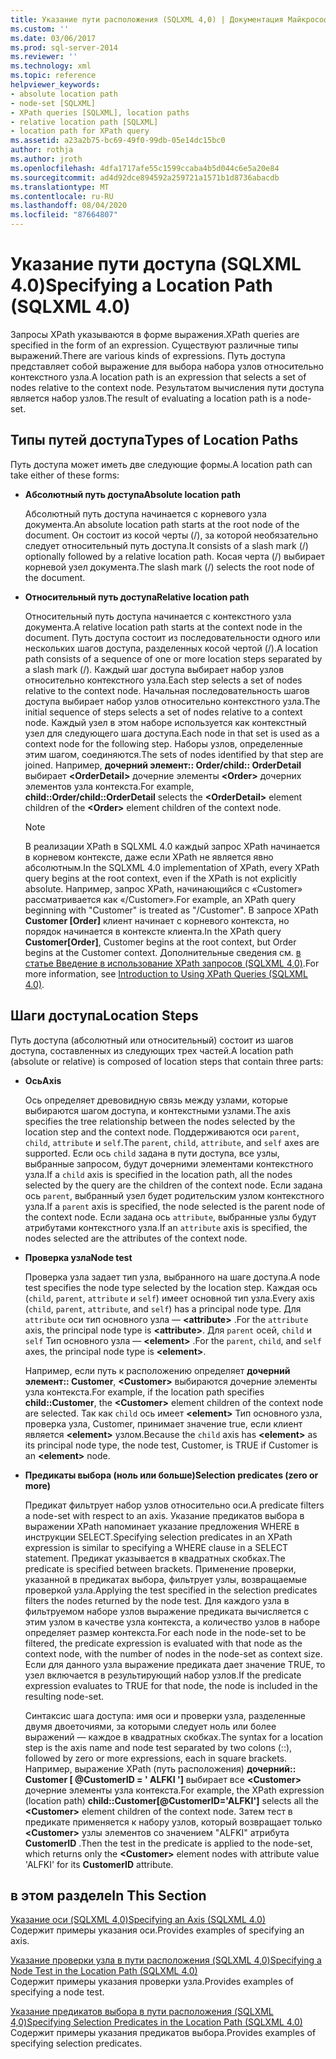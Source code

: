 ```yaml
---
title: Указание пути расположения (SQLXML 4,0) | Документация Майкрософт
ms.custom: ''
ms.date: 03/06/2017
ms.prod: sql-server-2014
ms.reviewer: ''
ms.technology: xml
ms.topic: reference
helpviewer_keywords:
- absolute location path
- node-set [SQLXML]
- XPath queries [SQLXML], location paths
- relative location path [SQLXML]
- location path for XPath query
ms.assetid: a23a2b75-bc69-49f0-99db-05e14dc15bc0
author: rothja
ms.author: jroth
ms.openlocfilehash: 4dfa1717afe55c1599ccaba4b5d044c6e5a20e84
ms.sourcegitcommit: ad4d92dce894592a259721a1571b1d8736abacdb
ms.translationtype: MT
ms.contentlocale: ru-RU
ms.lasthandoff: 08/04/2020
ms.locfileid: "87664807"
---
```

# <a name="specifying-a-location-path-sqlxml-40"></a><span data-ttu-id="9776b-102">Указание пути доступа (SQLXML 4.0)</span><span class="sxs-lookup"><span data-stu-id="9776b-102">Specifying a Location Path (SQLXML 4.0)</span></span>
  <span data-ttu-id="9776b-103">Запросы XPath указываются в форме выражения.</span><span class="sxs-lookup"><span data-stu-id="9776b-103">XPath queries are specified in the form of an expression.</span></span> <span data-ttu-id="9776b-104">Существуют различные типы выражений.</span><span class="sxs-lookup"><span data-stu-id="9776b-104">There are various kinds of expressions.</span></span> <span data-ttu-id="9776b-105">Путь доступа представляет собой выражение для выбора набора узлов относительно контекстного узла.</span><span class="sxs-lookup"><span data-stu-id="9776b-105">A location path is an expression that selects a set of nodes relative to the context node.</span></span> <span data-ttu-id="9776b-106">Результатом вычисления пути доступа является набор узлов.</span><span class="sxs-lookup"><span data-stu-id="9776b-106">The result of evaluating a location path is a node-set.</span></span>  
  
## <a name="types-of-location-paths"></a><span data-ttu-id="9776b-107">Типы путей доступа</span><span class="sxs-lookup"><span data-stu-id="9776b-107">Types of Location Paths</span></span>  
 <span data-ttu-id="9776b-108">Путь доступа может иметь две следующие формы.</span><span class="sxs-lookup"><span data-stu-id="9776b-108">A location path can take either of these forms:</span></span>  
  
-   <span data-ttu-id="9776b-109">**Абсолютный путь доступа**</span><span class="sxs-lookup"><span data-stu-id="9776b-109">**Absolute location path**</span></span>  
  
     <span data-ttu-id="9776b-110">Абсолютный путь доступа начинается с корневого узла документа.</span><span class="sxs-lookup"><span data-stu-id="9776b-110">An absolute location path starts at the root node of the document.</span></span> <span data-ttu-id="9776b-111">Он состоит из косой черты (/), за которой необязательно следует относительный путь доступа.</span><span class="sxs-lookup"><span data-stu-id="9776b-111">It consists of a slash mark (/) optionally followed by a relative location path.</span></span> <span data-ttu-id="9776b-112">Косая черта (/) выбирает корневой узел документа.</span><span class="sxs-lookup"><span data-stu-id="9776b-112">The slash mark (/) selects the root node of the document.</span></span>  
  
-   <span data-ttu-id="9776b-113">**Относительный путь доступа**</span><span class="sxs-lookup"><span data-stu-id="9776b-113">**Relative location path**</span></span>  
  
     <span data-ttu-id="9776b-114">Относительный путь доступа начинается с контекстного узла документа.</span><span class="sxs-lookup"><span data-stu-id="9776b-114">A relative location path starts at the context node in the document.</span></span> <span data-ttu-id="9776b-115">Путь доступа состоит из последовательности одного или нескольких шагов доступа, разделенных косой чертой (/).</span><span class="sxs-lookup"><span data-stu-id="9776b-115">A location path consists of a sequence of one or more location steps separated by a slash mark (/).</span></span> <span data-ttu-id="9776b-116">Каждый шаг доступа выбирает набор узлов относительно контекстного узла.</span><span class="sxs-lookup"><span data-stu-id="9776b-116">Each step selects a set of nodes relative to the context node.</span></span> <span data-ttu-id="9776b-117">Начальная последовательность шагов доступа выбирает набор узлов относительно контекстного узла.</span><span class="sxs-lookup"><span data-stu-id="9776b-117">The initial sequence of steps selects a set of nodes relative to a context node.</span></span> <span data-ttu-id="9776b-118">Каждый узел в этом наборе используется как контекстный узел для следующего шага доступа.</span><span class="sxs-lookup"><span data-stu-id="9776b-118">Each node in that set is used as a context node for the following step.</span></span> <span data-ttu-id="9776b-119">Наборы узлов, определенные этим шагом, соединяются.</span><span class="sxs-lookup"><span data-stu-id="9776b-119">The sets of nodes identified by that step are joined.</span></span> <span data-ttu-id="9776b-120">Например, **дочерний элемент:: Order/child:: OrderDetail** выбирает **\<OrderDetail>** дочерние элементы **\<Order>** дочерних элементов узла контекста.</span><span class="sxs-lookup"><span data-stu-id="9776b-120">For example, **child::Order/child::OrderDetail** selects the **\<OrderDetail>** element children of the **\<Order>** element children of the context node.</span></span>  
  
    > [!NOTE]  
    >  <span data-ttu-id="9776b-121">В реализации XPath в SQLXML 4.0 каждый запрос XPath начинается в корневом контексте, даже если XPath не является явно абсолютным.</span><span class="sxs-lookup"><span data-stu-id="9776b-121">In the SQLXML 4.0 implementation of XPath, every XPath query begins at the root context, even if the XPath is not explicitly absolute.</span></span> <span data-ttu-id="9776b-122">Например, запрос XPath, начинающийся с «Customer» рассматривается как «/Customer».</span><span class="sxs-lookup"><span data-stu-id="9776b-122">For example, an XPath query beginning with "Customer" is treated as "/Customer".</span></span> <span data-ttu-id="9776b-123">В запросе XPath **Customer [Order]** клиент начинает с корневого контекста, но порядок начинается в контексте клиента.</span><span class="sxs-lookup"><span data-stu-id="9776b-123">In the XPath query **Customer[Order]**, Customer begins at the root context, but Order begins at the Customer context.</span></span> <span data-ttu-id="9776b-124">Дополнительные сведения см. [в статье Введение в использование XPath запросов &#40;SQLXML 4,0&#41;](../introduction-to-using-xpath-queries-sqlxml-4-0.md).</span><span class="sxs-lookup"><span data-stu-id="9776b-124">For more information, see [Introduction to Using XPath Queries &#40;SQLXML 4.0&#41;](../introduction-to-using-xpath-queries-sqlxml-4-0.md).</span></span>  
  
## <a name="location-steps"></a><span data-ttu-id="9776b-125">Шаги доступа</span><span class="sxs-lookup"><span data-stu-id="9776b-125">Location Steps</span></span>  
 <span data-ttu-id="9776b-126">Путь доступа (абсолютный или относительный) состоит из шагов доступа, составленных из следующих трех частей.</span><span class="sxs-lookup"><span data-stu-id="9776b-126">A location path (absolute or relative) is composed of location steps that contain three parts:</span></span>  
  
-   <span data-ttu-id="9776b-127">**Ось**</span><span class="sxs-lookup"><span data-stu-id="9776b-127">**Axis**</span></span>  
  
     <span data-ttu-id="9776b-128">Ось определяет древовидную связь между узлами, которые выбираются шагом доступа, и контекстными узлами.</span><span class="sxs-lookup"><span data-stu-id="9776b-128">The axis specifies the tree relationship between the nodes selected by the location step and the context node.</span></span> <span data-ttu-id="9776b-129">Поддерживаются оси `parent`, `child`, `attribute` и `self`.</span><span class="sxs-lookup"><span data-stu-id="9776b-129">The `parent`, `child`, `attribute`, and `self` axes are supported.</span></span> <span data-ttu-id="9776b-130">Если ось `child` задана в пути доступа, все узлы, выбранные запросом, будут дочерними элементами контекстного узла.</span><span class="sxs-lookup"><span data-stu-id="9776b-130">If a `child` axis is specified in the location path, all the nodes selected by the query are the children of the context node.</span></span> <span data-ttu-id="9776b-131">Если задана ось `parent`, выбранный узел будет родительским узлом контекстного узла.</span><span class="sxs-lookup"><span data-stu-id="9776b-131">If a `parent` axis is specified, the node selected is the parent node of the context node.</span></span> <span data-ttu-id="9776b-132">Если задана ось `attribute`, выбранные узлы будут атрибутами контекстного узла.</span><span class="sxs-lookup"><span data-stu-id="9776b-132">If an `attribute` axis is specified, the nodes selected are the attributes of the context node.</span></span>  
  
-   <span data-ttu-id="9776b-133">**Проверка узла**</span><span class="sxs-lookup"><span data-stu-id="9776b-133">**Node test**</span></span>  
  
     <span data-ttu-id="9776b-134">Проверка узла задает тип узла, выбранного на шаге доступа.</span><span class="sxs-lookup"><span data-stu-id="9776b-134">A node test specifies the node type selected by the location step.</span></span> <span data-ttu-id="9776b-135">Каждая ось (`child`, `parent`, `attribute` и `self`) имеет основной тип узла.</span><span class="sxs-lookup"><span data-stu-id="9776b-135">Every axis (`child`, `parent`, `attribute`, and `self`) has a principal node type.</span></span> <span data-ttu-id="9776b-136">Для `attribute` оси тип основного узла — **\<attribute>** .</span><span class="sxs-lookup"><span data-stu-id="9776b-136">For the `attribute` axis, the principal node type is **\<attribute>**.</span></span> <span data-ttu-id="9776b-137">Для `parent` осей, `child` и `self` Тип основного узла — **\<element>** .</span><span class="sxs-lookup"><span data-stu-id="9776b-137">For the `parent`, `child`, and `self` axes, the principal node type is **\<element>**.</span></span>  
  
     <span data-ttu-id="9776b-138">Например, если путь к расположению определяет **дочерний элемент:: Customer**, **\<Customer>** выбираются дочерние элементы узла контекста.</span><span class="sxs-lookup"><span data-stu-id="9776b-138">For example, if the location path specifies **child::Customer**, the **\<Customer>** element children of the context node are selected.</span></span> <span data-ttu-id="9776b-139">Так как `child` ось имеет **\<element>** Тип основного узла, проверка узла, Customer, принимает значение true, если клиент является **\<element>** узлом.</span><span class="sxs-lookup"><span data-stu-id="9776b-139">Because the `child` axis has **\<element>** as its principal node type, the node test, Customer, is TRUE if Customer is an **\<element>** node.</span></span>  
  
-   <span data-ttu-id="9776b-140">**Предикаты выбора (ноль или больше)**</span><span class="sxs-lookup"><span data-stu-id="9776b-140">**Selection predicates (zero or more)**</span></span>  
  
     <span data-ttu-id="9776b-141">Предикат фильтрует набор узлов относительно оси.</span><span class="sxs-lookup"><span data-stu-id="9776b-141">A predicate filters a node-set with respect to an axis.</span></span> <span data-ttu-id="9776b-142">Указание предикатов выбора в выражении XPath напоминает указание предложения WHERE в инструкции SELECT.</span><span class="sxs-lookup"><span data-stu-id="9776b-142">Specifying selection predicates in an XPath expression is similar to specifying a WHERE clause in a SELECT statement.</span></span> <span data-ttu-id="9776b-143">Предикат указывается в квадратных скобках.</span><span class="sxs-lookup"><span data-stu-id="9776b-143">The predicate is specified between brackets.</span></span> <span data-ttu-id="9776b-144">Применение проверки, указанной в предикатах выбора, фильтрует узлы, возвращаемые проверкой узла.</span><span class="sxs-lookup"><span data-stu-id="9776b-144">Applying the test specified in the selection predicates filters the nodes returned by the node test.</span></span> <span data-ttu-id="9776b-145">Для каждого узла в фильтруемом наборе узлов выражение предиката вычисляется с этим узлом в качестве узла контекста, а количество узлов в наборе определяет размер контекста.</span><span class="sxs-lookup"><span data-stu-id="9776b-145">For each node in the node-set to be filtered, the predicate expression is evaluated with that node as the context node, with the number of nodes in the node-set as context size.</span></span> <span data-ttu-id="9776b-146">Если для данного узла выражение предиката дает значение TRUE, то узел включается в результирующий набор узлов.</span><span class="sxs-lookup"><span data-stu-id="9776b-146">If the predicate expression evaluates to TRUE for that node, the node is included in the resulting node-set.</span></span>  
  
     <span data-ttu-id="9776b-147">Синтаксис шага доступа: имя оси и проверки узла, разделенные двумя двоеточиями, за которыми следует ноль или более выражений — каждое в квадратных скобках.</span><span class="sxs-lookup"><span data-stu-id="9776b-147">The syntax for a location step is the axis name and node test separated by two colons (::), followed by zero or more expressions, each in square brackets.</span></span> <span data-ttu-id="9776b-148">Например, выражение XPath (путь расположения) **дочерний:: Customer [ @CustomerID = ' ALFKI ']** выбирает все **\<Customer>** дочерние элементы узла контекста.</span><span class="sxs-lookup"><span data-stu-id="9776b-148">For example, the XPath expression (location path) **child::Customer[@CustomerID='ALFKI']** selects all the **\<Customer>** element children of the context node.</span></span> <span data-ttu-id="9776b-149">Затем тест в предикате применяется к набору узлов, который возвращает только **\<Customer>** узлы элементов со значением "ALFKI" атрибута **CustomerID** .</span><span class="sxs-lookup"><span data-stu-id="9776b-149">Then the test in the predicate is applied to the node-set, which returns only the **\<Customer>** element nodes with attribute value 'ALFKI' for its **CustomerID** attribute.</span></span>  
  
## <a name="in-this-section"></a><span data-ttu-id="9776b-150">в этом разделе</span><span class="sxs-lookup"><span data-stu-id="9776b-150">In This Section</span></span>  
 [<span data-ttu-id="9776b-151">Указание оси &#40;SQLXML 4,0&#41;</span><span class="sxs-lookup"><span data-stu-id="9776b-151">Specifying an Axis &#40;SQLXML 4.0&#41;</span></span>](specifying-an-axis-sqlxml-4-0.md)  
 <span data-ttu-id="9776b-152">Содержит примеры указания оси.</span><span class="sxs-lookup"><span data-stu-id="9776b-152">Provides examples of specifying an axis.</span></span>  
  
 [<span data-ttu-id="9776b-153">Указание проверки узла в пути расположения &#40;SQLXML 4,0&#41;</span><span class="sxs-lookup"><span data-stu-id="9776b-153">Specifying a Node Test in the Location Path &#40;SQLXML 4.0&#41;</span></span>](specifying-a-node-test-in-the-location-path-sqlxml-4-0.md)  
 <span data-ttu-id="9776b-154">Содержит примеры указания проверки узла.</span><span class="sxs-lookup"><span data-stu-id="9776b-154">Provides examples of specifying a node test.</span></span>  
  
 [<span data-ttu-id="9776b-155">Указание предикатов выбора в пути расположения &#40;SQLXML 4,0&#41;</span><span class="sxs-lookup"><span data-stu-id="9776b-155">Specifying Selection Predicates in the Location Path &#40;SQLXML 4.0&#41;</span></span>](specifying-selection-predicates-in-the-location-path-sqlxml-4-0.md)  
 <span data-ttu-id="9776b-156">Содержит примеры указания предикатов выбора.</span><span class="sxs-lookup"><span data-stu-id="9776b-156">Provides examples of specifying selection predicates.</span></span>  
  
  

